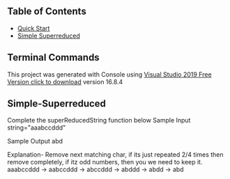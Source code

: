 ﻿## Table of Contents
* [Quick Start](#quick-start)
* [Simple Superreduced](#Simple-Superreduced)

## Terminal Commands

This project was generated with Console using [Visual Studio 2019 Free Version click to download](https://visualstudio.microsoft.com/downloads/) version 16.8.4

## Simple-Superreduced
Complete the superReducedString function below
Sample Input
string="aaabccddd"

Sample Output
abd

Explanation- Remove next matching char, if its just repeated 2/4 times then remove completely, if itz odd numbers, then you we need to keep it.
aaabccddd -> aabccddd -> abccddd -> abddd -> abdd -> abd

